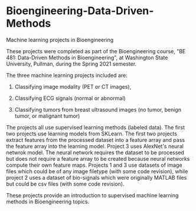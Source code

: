 # Bioengineering-Data-Driven-Methods
Machine learning projects in Bioengineering 

These projects were completed as part of the 
Bioengineering course, "BE 481: Data-Driven Methods in Bioengineering", 
at Washington State University, Pullman, during the Spring 2021 semester. 

The three machine learning projects included are:

1) Classifying image modality (PET or CT images),

2) Classifying ECG signals (normal or abnormal)

3) Classifying tumors from breast ultrasound images
(no tumor, benign tumor, or malignant tumor) 

The projects all use supervised learning methods (labeled data). The first two projects use learning models from SKLearn. The first two projects extract features from the processed dataset into a feature array and pass the feature array into the learning model. Project 3 uses AlexNet's neural netwrok model. The neural network requires the dataset to be processed but does not require a feature array to be created because neural networks compute their own feature maps. Projects 1 and 3 use datasets of image files which could be of any image filetype (with some code revision), while project 2 uses a dataset of bio-signals which were originally MATLAB files but could be csv files (with some code revision).  

These projects provide an introduction to supervised machine learning methods in Bioengineering topics. 

